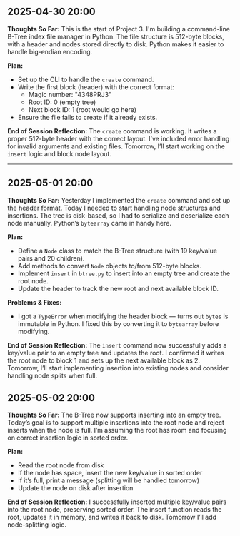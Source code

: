 ## 2025-04-30 20:00

**Thoughts So Far:**
This is the start of Project 3. I'm building a command-line B-Tree index file manager in Python. The file structure is 512-byte blocks, with a header and nodes stored directly to disk. Python makes it easier to handle big-endian encoding.

**Plan:**
- Set up the CLI to handle the `create` command.
- Write the first block (header) with the correct format:
  - Magic number: "4348PRJ3"
  - Root ID: 0 (empty tree)
  - Next block ID: 1 (root would go here)
- Ensure the file fails to create if it already exists.

**End of Session Reflection:**
The `create` command is working. It writes a proper 512-byte header with the correct layout. I’ve included error handling for invalid arguments and existing files. Tomorrow, I’ll start working on the `insert` logic and block node layout.

---

## 2025-05-01 20:00

**Thoughts So Far:**
Yesterday I implemented the `create` command and set up the header format. Today I needed to start handling node structures and insertions. The tree is disk-based, so I had to serialize and deserialize each node manually. Python’s `bytearray` came in handy here.

**Plan:**
- Define a `Node` class to match the B-Tree structure (with 19 key/value pairs and 20 children).
- Add methods to convert `Node` objects to/from 512-byte blocks.
- Implement `insert` in `btree.py` to insert into an empty tree and create the root node.
- Update the header to track the new root and next available block ID.

**Problems & Fixes:**
- I got a `TypeError` when modifying the header block — turns out `bytes` is immutable in Python. I fixed this by converting it to `bytearray` before modifying.

**End of Session Reflection:**
The `insert` command now successfully adds a key/value pair to an empty tree and updates the root. I confirmed it writes the root node to block 1 and sets up the next available block as 2. Tomorrow, I’ll start implementing insertion into existing nodes and consider handling node splits when full.
## 2025-05-02 20:00

**Thoughts So Far:**
The B-Tree now supports inserting into an empty tree. Today’s goal is to support multiple insertions into the root node and reject inserts when the node is full. I’m assuming the root has room and focusing on correct insertion logic in sorted order.

**Plan:**
- Read the root node from disk
- If the node has space, insert the new key/value in sorted order
- If it’s full, print a message (splitting will be handled tomorrow)
- Update the node on disk after insertion

**End of Session Reflection:**
I successfully inserted multiple key/value pairs into the root node, preserving sorted order. The insert function reads the root, updates it in memory, and writes it back to disk. Tomorrow I’ll add node-splitting logic.






